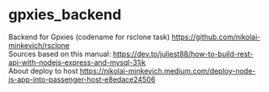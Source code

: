 # gpxies_backend
Backend for Gpxies (codename for rsclone task) https://github.com/nikolai-minkevich/rsclone \
Sources based on this manual: https://dev.to/juliest88/how-to-build-rest-api-with-nodejs-express-and-mysql-31jk \
About deploy to host https://nikolai-minkevich.medium.com/deploy-node-js-app-into-passenger-host-e8edace24506
